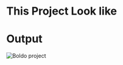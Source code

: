 # This Project Look like
# Output
![Boldo project](https://github.com/portfolio-asad/Ecommerce/assets/156701228/5a3668d6-f88c-4db7-98e1-d96d8e832565)
